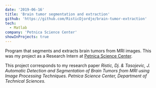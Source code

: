 ```yaml
---
date: '2019-06-16'
title: 'Brain tumor segmentation and extraction'
github: 'https://github.com/RisticDjordje/brain-tumor-extraction'
tech:
  - Matlab
company: 'Petnica Science Center'
showInProjects: true
---
```


Program that segments and extracts brain tumors from MRI images. This was my project as a Research Intern at [Petnica Science Center](https://www.petnica.rs/).

This project corresponds to my research paper _Ristic, Dj. & Tasojevic, J. Automatic Detection and Segmentation of Brain Tumors from MRI using Image Processing Techniques. Petnica Science Center, Department of Technical Sciences._
